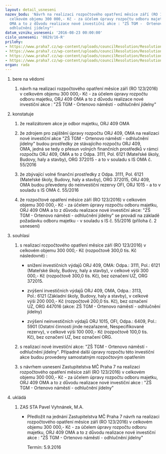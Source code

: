 ```yaml
---
layout: detail_usneseni
nazev_bodu: 'Návrh na realizaci rozpočtového opatření měsíce září (RO 123/2016) v
  celkovém objemu 300 000,- Kč - za účelem úpravy rozpočtu odboru majetku, ORJ 409
  OMA a to z důvodu realizace nové investiční akce : "ZŠ TGM -  Ortenovo náměstí -
  odhlučnění jídelny"'
datum_vzniku_usneseni: '2016-08-23 00:00:00'
cislo_usneseni: '0829/16-R'
prilohy:
- https://www.praha7.cz/wp-content/uploads/councilResolution/Resolutions/27793/export/Duvodovazprava~95233.docx
- https://www.praha7.cz/wp-content/uploads/councilResolution/Resolutions/27793/export/ISOMA55ZS_TGM_Ortenovonamesti_odhlucnenijidelny_300000_Kc~95232.doc
- https://www.praha7.cz/wp-content/uploads/councilResolution/Resolutions/27793/export/NavrhusneseniZMCPraha7~95231.pdf
- https://www.praha7.cz/wp-content/uploads/councilResolution/Resolutions/27793/export/export~298009.pdf
organ: rada
---
```

<ol class="urzList_view" id="urzList">
<li class="urzClass1" id=""><span name="1">bere na vědomí</span> 
<ol class="urzOlClass">
<li class="urzClass2" style="TEXT-ALIGN: left" id=""><span><p>návrh na realizaci rozpočtového opatření měsíce září (RO 123/2016) v celkovém objemu 300 000,- Kč - za účelem&nbsp;úpravy rozpočtu odboru majetku, ORJ 409 OMA a to z důvodu realizace nové investiční akce : "ZŠ TGM - Ortenovo náměstí - odhlučnění jídelny"</p></span></li></ol></li>
<li class="urzClass1" id=""><span name="6">konstatuje</span> 
<ol class="urzOlClass">
<li class="urzClass2" style="TEXT-ALIGN: left" id=""><span><p>že realizátorem akce je odbor majetku, ORJ 409 OMA</p></span></li>
<li class="urzClass2" style="TEXT-ALIGN: left" id=""><span><p>že zdrojem pro zajištění&nbsp;úpravy rozpočtu&nbsp;ORJ 409, OMA na realizaci nové investiční&nbsp;akce "ZŠ TGM - Ortenovo náměstí - odhlučnění jídelny" budou prostředky ze stávajícího&nbsp;rozpočtu ORJ 409, OMA,&nbsp;jedná se tedy o přesun volných finančních prostředků v rámci rozpočtu ORJ 409, OMA a to z Odpa. 3111, Pol.&nbsp;6121 (Mateřské školy, Budovy, haly a stavby), ORG 372015 -&nbsp;a to v souladu s IS OMA č. 55/2016</p></span></li>
<li class="urzClass2" style="TEXT-ALIGN: left" id=""><span><p>že zbývající volné finanční prostředky z Odpa. 3111, Pol. 6121 (Mateřské školy, Budovy, haly a stavby), ORG 372015, ORJ 409, OMA budou převedeny do neinvestiční rezervy OFI, ORJ 1015 -&nbsp;a to v souladu s IS OMA&nbsp;č. 55/2016</p></span></li>
<li class="urzClass2" style="TEXT-ALIGN: left" id=""><span><p>že rozpočtové opatření měsíce září (RO 123/2016) v celkovém objemu 300 000,- Kč -&nbsp;za účelem&nbsp;úpravy rozpočtu odboru majetku, ORJ 409 OMA a to z důvodu realizace nové investiční akce: "ZŠ TGM - Ortenovo náměstí - odhlučnění jídelny" se provádí na základě požadavku odboru majetku - v souladu s IS č. 55/2016 (příloha č. 2 usnesení)</p></span></li></ol></li>
<li class="urzClass1" id=""><span name="26">souhlasí</span> 
<ol class="urzOlClass">
<li class="urzClass2" style="TEXT-ALIGN: left" id=""><span><p>s realizací rozpočtového opatření měsíce září (RO 123/2016) v celkovém objemu 300 000,- Kč (rozpočtově 300,0 tis. Kč následovně) :</p></span>
<ul class="urzUlClass">
<li class="urzClass3" style="TEXT-ALIGN: left" id=""><span><p>snížení investičních výdajů ORJ 409, OMA: Odpa.: 3111, Pol.:&nbsp;6121 (Mateřské školy, Budovy, haly a stavby),&nbsp;v celkové výši&nbsp;300 000,- Kč&nbsp;(rozpočtově 300,0 tis. Kč), bez označení UZ, ORG 372015.</p></span></li>
<li class="urzClass3" style="TEXT-ALIGN: left" id=""><span><p>zvýšení investičních výdajů ORJ 409, OMA, Odpa.: 3113, Pol.:&nbsp;6121 (Základní školy,&nbsp;Budovy, haly a stavby), v celkové výši&nbsp;200 000,- Kč (rozpočtově 200,0 tis. Kč), bez označení UZ,&nbsp;ORG 447016 (akce: ZŠ TGM - Ortenovo náměstí - odhlučnění jídelny)</p></span></li>
<li class="urzClass3" style="TEXT-ALIGN: left" id=""><span><p>zvýšení neinvestičních výdajů ORJ 1015, OFI, Odpa.: 6409, Pol.: 5901 (Ostatní činnosti jinde nezařazené, Nespecifikované rezervy), v celkové výši 100 000,- Kč (rozpočtově 100,0 tis. Kč),&nbsp;bez označení UZ, bez označení ORG.&nbsp;</p></span></li></ul></li>
<li class="urzClass2" style="TEXT-ALIGN: left" id=""><span><p>s realizací&nbsp;nové investiční akce: "ZŠ TGM - Ortenovo náměstí - odhlučnění jídelny". Případné další úpravy rozpočtu této investiční akce budou provedeny samostatným rozpočtovým opatřením</p></span></li>
<li class="urzClass2" style="TEXT-ALIGN: left" id=""><span><p>s&nbsp;návrhem usnesení Zastupitelstva MČ Praha 7&nbsp;na realizaci rozpočtového opatření měsíce září (RO 123/2016) v celkovém objemu 300 000,- Kč - za účelem úpravy rozpočtu odboru majetku, ORJ 409 OMA a to z důvodu realizace nové investiční akce : "ZŠ TGM - Ortenovo náměstí - odhlučnění jídelny"</p></span></li></ol></li><li class="urzClass1" id="urzUkoly"><span name="1">ukládá</span><ol class="urzOlClass"><li class="urzClass2"><span><p>ZAS STA Pavel Vyhnánek, M.A.</p></span><ul class="urzUlClass"><li class="urzClass3"><span><p>Předložit na jednání Zastupitelstva MČ Praha 7 návrh na realizaci rozpočtového opatření měsíce září (RO 123/2016) v celkovém objemu 300 000,- Kč - za účelem úpravy rozpočtu odboru majetku, ORJ 409 OMA a to z důvodu realizace nové investiční akce : "ZŠ TGM - Ortenovo náměstí - odhlučnění jídelny"</p></span><span class="urzUkolTermin">  Termín:&nbsp;5.9.2016</span></li></ul></li></ol></li>
</ol>